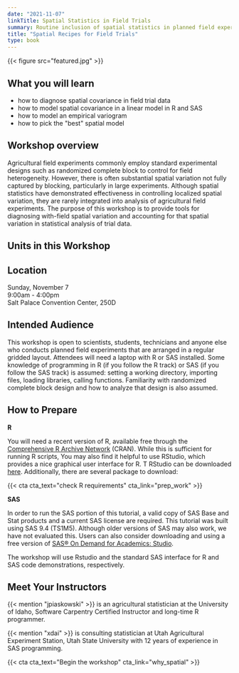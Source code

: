 ```yaml
---
date: "2021-11-07"
linkTitle: Spatial Statistics in Field Trials
summary: Routine inclusion of spatial statistics in planned field experiments
title: "Spatial Recipes for Field Trials"
type: book
---
```


{{< figure src="featured.jpg" >}}


## What you will learn

* how to diagnose spatial covariance in field trial data
* how to model spatial covariance in a linear model in R and SAS
* how to model an empirical variogram
* how to pick the "best" spatial model

## Workshop overview

Agricultural field experiments commonly employ standard experimental designs such as randomized complete block to control for field heterogeneity.  However, there is often substantial spatial variation not fully captured by blocking, particularly in large experiments. Although spatial statistics have demonstrated effectiveness in controlling localized spatial variation, they are rarely integrated into analysis of agricultural field experiments. The purpose of this workshop is to provide tools for diagnosing with-field spatial variation and accounting for that spatial variation in statistical analysis of trial data. 

## Units in this Workshop



## Location

Sunday, November 7  
9:00am - 4:00pm  
Salt Palace Convention Center, 250D  

## Intended Audience

This workshop is open to scientists, students, technicians and anyone else who conducts planned field experiments that are arranged in a regular gridded layout. Attendees will need a laptop with R or SAS installed. Some knowledge of programming in R (if you follow the R track) or SAS (if you follow the SAS track) is assumed: setting a working directory, importing files, loading libraries, calling functions. Familiarity with randomized complete block design and how to analyze that design is also assumed.

## How to Prepare

**R**

You will need a recent version of R, available free through the [Comprehensive R Archive Network](https://cran.r-project.org/) (CRAN). While this is sufficient for running R scripts, You may also find it helpful to use RStudio, which provides a nice graphical user interface for R. T RStudio can be downloaded [here](https://www.rstudio.com/products/rstudio/download/). Additionally, there are several package to download:  

{{< cta cta_text="check R requirements" cta_link="prep_work" >}}

**SAS**

In order to run the SAS portion of this tutorial, a valid copy of SAS Base and Stat products and a current SAS license are required. This tutorial was built using SAS 9.4 (TS1M5). Although older versions of SAS may also work, we have not evaluated this. Users can also consider downloading and using a free version of [SAS® On Demand for Academics: Studio](https://www.sas.com/en_us/software/on-demand-for-academics/references/getting-started-with-sas-ondemand-for-academics-studio.html).

The workshop will use Rstudio and the standard SAS interface for R and SAS code demonstrations, respectively. 


## Meet Your Instructors

{{< mention "jpiaskowski" >}} is an agricultural statistician at the University of Idaho, Software Carpentry Certified Instructor and long-time R programmer. 


{{< mention "xdai" >}} is consulting statistician at Utah Agricultural Experiment Station, Utah State University with 12 years of experience in SAS programming.  


{{< cta cta_text="Begin the workshop" cta_link="why_spatial" >}}
